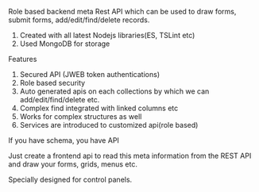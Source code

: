 Role based backend meta Rest API which can be used to draw forms, submit forms, add/edit/find/delete records.

1) Created with all latest Nodejs libraries(ES, TSLint etc)
2) Used MongoDB for storage

Features

1) Secured API (JWEB token authentications)
2) Role based security
3) Auto generated apis on each collections by which we can add/edit/find/delete etc.
4) Complex find integrated with linked columns etc
5) Works for complex structures as well
6) Services are introduced to customized api(role based)

If you have schema, you have API

Just create a frontend api to read this meta information from the REST API and draw your forms, grids, menus etc.

Specially designed for control panels.
